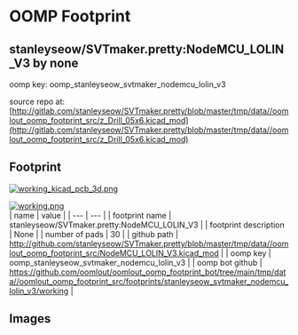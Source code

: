 # OOMP Footprint  
## stanleyseow/SVTmaker.pretty:NodeMCU_LOLIN_V3  by none  
  
oomp key: oomp_stanleyseow_svtmaker_nodemcu_lolin_v3  
  
source repo at: [http://gitlab.com/stanleyseow/SVTmaker.pretty/blob/master/tmp/data//oomlout_oomp_footprint_src/z_Drill_05x6.kicad_mod](http://gitlab.com/stanleyseow/SVTmaker.pretty/blob/master/tmp/data//oomlout_oomp_footprint_src/z_Drill_05x6.kicad_mod)  
## Footprint  
  
[![working_kicad_pcb_3d.png](working_kicad_pcb_3d_600.png)](working_kicad_pcb_3d.png)  
  
[![working.png](working_600.png)](working.png)  
| name | value | 
| --- | --- | 
| footprint name | stanleyseow/SVTmaker.pretty:NodeMCU_LOLIN_V3 | 
| footprint description | None | 
| number of pads | 30 | 
| github path | http://github.com/stanleyseow/SVTmaker.pretty/blob/master/tmp/data//oomlout_oomp_footprint_src/NodeMCU_LOLIN_V3.kicad_mod | 
| oomp key | oomp_stanleyseow_svtmaker_nodemcu_lolin_v3 | 
| oomp bot github | https://github.com/oomlout/oomlout_oomp_footprint_bot/tree/main/tmp/data//oomlout_oomp_footprint_src/footprints/stanleyseow_svtmaker_nodemcu_lolin_v3/working | 
## Images  
